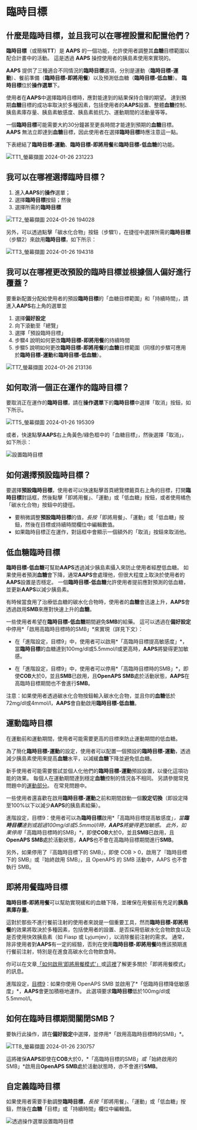 # 臨時目標

## 什麼是臨時目標，並且我可以在哪裡設置和配置他們？

**臨時目標**（或簡稱**TT**）是 **AAPS** 的一個功能，允許使用者調整其**血糖**目標範圍以配合計畫中的活動。 這是透過 **AAPS** 操控使用者的胰島素使用來實現的。

**AAPS** 提供了三種適合不同情況的**臨時目標**選項，分別是運動（**臨時目標-運動**）、餐前準備（**臨時目標-即將用餐**）以及預測低血糖（**臨時目標-低血糖**）。 **臨時目標**位於**操作選單**下。

使用者在**AAPS**中選擇臨時目標時，應對能達到的結果保持合理的期望。 達到預期**血糖**目標的成功率取決於多種因素，包括使用者的**AAPS**設置、整體**血糖**控制、胰島素庫存量、胰島素敏感度、胰島素抵抗力、運動期間的活動量等等。

一個**臨時目標**可能需要大約30分鐘甚至更長時間才能達到預期的**血糖**目標。 **AAPS** 無法立即達到**血糖**目標，因此使用者在選擇**臨時目標**時應注意這一點。

下表總結了**臨時目標-運動**、**臨時目標-即將用餐**和**臨時目標-低血糖**的功能。

![TT1_螢幕擷圖 2024-01-26 231223](https://github.com/openaps/AndroidAPSdocs/assets/137224335/73eeadf1-c17e-4955-afd8-f49c281331e3)

## 我可以在哪裡選擇臨時目標？

1. 進入**AAPS**的**操作**選單；
2. 選擇**臨時目標**按鈕；然後
3. 選擇所需的**臨時目標**

![TT2_螢幕擷圖 2024-01-26 194028](https://github.com/openaps/AndroidAPSdocs/assets/137224335/9b53d358-dc97-4dc5-9ffc-3d24bceea203)

另外，可以透過點擊「碳水化合物」按鈕（步驟1），在捷徑中選擇所需的**臨時目標**（步驟2）來啟用**臨時目標**，如下所示：

![TT3_螢幕擷圖 2024-01-26 194318](https://github.com/openaps/AndroidAPSdocs/assets/137224335/a0627667-fb73-4791-8a1a-328eaaf1af2a)

## 我可以在哪裡更改預設的**臨時目標**並根據個人偏好進行覆蓋？

要重新配置分配給使用者的預設**臨時目標**的「血糖目標範圍」和「持續時間」，請進入**AAPS**右上角的選單並

1. 選擇**偏好設定** 
2. 向下滾動至「總覽」 
3. 選擇「預設臨時目標」
4. 步驟4 說明如何更改**臨時目標-即將用餐**的持續時間
5. 步驟5 說明如何更改**臨時目標-即將用餐**的**血糖**目標範圍（同樣的步驟可應用於**臨時目標-運動**和**臨時目標-低血糖**）。

![TT7_螢幕擷圖 2024-01-26 213136](https://github.com/openaps/AndroidAPSdocs/assets/137224335/82cc08af-82bf-49e2-9a66-178fc9f6aa56)

## 如何取消一個正在運作的**臨時目標**？

要取消正在運作的**臨時目標**，請在**操作選單**下的**臨時目標**中選擇「取消」按鈕，如下所示。

![TT5_螢幕擷圖 2024-01-26 195309](https://github.com/openaps/AndroidAPSdocs/assets/137224335/a9299ec6-34ef-43da-a36c-4c06340878dc)

或者，快速點擊**AAPS**右上角黃色/綠色框中的「血糖目標」，然後選擇「取消」，如下所示：

![設置臨時目標](../images/TempTarget_Set2.png)

## 如何選擇**預設臨時目標**？

要選擇**預設臨時目標**，使用者可以快速點擊首頁總覽標籤頁右上角的目標，打開**臨時目標**對話框，然後點擊「即將用餐」、「運動」或「低血糖」按鈕，或者使用橘色「碳水化合物」按鈕中的捷徑。

- 要稍微調整**預設臨時目標**的值，*長按*「即將用餐」、「運動」或「低血糖」按鈕，然後在目標或持續時間欄位中編輯數值。
- 如果臨時目標正在運作，對話框中會顯示一個額外的「取消」按鈕來取消他。

## 低血糖臨時目標

**臨時目標-低血糖**可幫助**AAPS**透過減少胰島素攝入來防止使用者經歷低血糖。 如果使用者預測**血糖**會下降，通常**AAPS**會處理他，但很大程度上取決於使用者的**AAPS**設置是否穩定。 一個**臨時目標-低血糖**允許使用者提前應對預測的低血糖，並更新**AAPS**以減少胰島素。

有時候當食用了治療低血糖的碳水化合物時，使用者的**血糖**會迅速上升，**AAPS**會透過啟用**SMB**來應對快速上升的**血糖**。

一些使用者希望在**臨時目標-低血糖**期間避免**SMB**的給藥。 這可以透過在**偏好設定**中停用*「啟用高臨時目標時的SMB」*來實現（詳見下文）：

- 在「進階設定，目標9」中，使用者可以啟用*「高臨時目標提高敏感度」*，當**臨時目標**的血糖達到100mg/dl或5.5mmol/l或更高時，**AAPS**將變得更加敏感。

- 在「進階設定，目標9」中，使用者可以停用*「高臨時目標時的SMB」*，即使**COB**大於0，並且**SMB**已啟用，且**OpenAPS SMB**處於活動狀態，**AAPS**在高臨時目標期間也不會進行**SMB**。

注意：如果使用者透過碳水化合物按鈕輸入碳水化合物，並且你的**血糖**低於72mg/dl或4mmol/l，**AAPS**會自動啟用**臨時目標-低血糖**。

## 運動臨時目標

在運動前和運動期間，使用者可能需要更高的目標來防止運動期間的低血糖。

為了簡化**臨時目標-運動**的設定，使用者可以配置一個預設的**臨時目標-運動**，透過減少胰島素使用來提高**血糖**水平，以減緩**血糖**下降並避免低血糖。

新手使用者可能需要嘗試並個人化他們的**臨時目標-運動**預設設置，以優化這項功能的效果。 每個人在運動期間達到穩定**血糖**控制的情況各不相同。 另請參閱常見問題中的[運動部分](FAQ-sports)。 在常見問題中。

一些使用者還喜歡在啟用**臨時目標-運動**之前和期間啟動一個**設定切換**（即設定降至100%以下以減少**AAPS**的胰島素給藥）。

進階設定，目標9：使用者可以為**臨時目標**啟用*「高臨時目標提高敏感度」*，當**臨時目標**達到或超過100mg/dl或5.5mmol/l時，**AAPS**將變得更加敏感。 此外，如果停用*「高臨時目標時的SMB」*，即使**COB**大於0，並且**SMB**已啟用，且**OpenAPS SMB**處於活動狀態，**AAPS**也不會在高臨時目標期間進行**SMB**。

另外，如果停用了『高臨時目標下的 SMB』，即使 COB > 0，啟用了『臨時目標下的 SMB』或『始終啟用 SMB』，且 OpenAPS 的 SMB 活動中，AAPS 也不會執行 SMB。

## 即將用餐臨時目標

**臨時目標-即將用餐**可以幫助實現緩和的血糖下降，並確保在用餐前有充足的**胰島素庫存量**。

這對於那些不進行餐前注射的使用者來說是一個重要工具，然而**臨時目標-即將用餐**的效果將取決於多種因素，包括使用者的設置、是否採用低碳水化合物飲食以及是否使用快效胰島素（如 Fiasp 或 Lyjumjev），以消除餐前注射的需求。 通常，除非使用者對**AAPS**有一定的經驗，否則在使用**臨時目標-即將用餐**時應該預期進行餐前注射，特別是在進食高碳水化合物飲食時。

你可以在文章[「如何啟用‘即將用餐模式’」](https://diyps.org/2015/03/26/how-to-do-eating-soon-mode-diyps-lessons-learned/)或[這裡](https://diyps.org/tag/eating-soon-mode/)了解更多關於「即將用餐模式」的訊息。

進階設定，[目標9](Objectives-objective-9-enabling-additional-oref1-features-for-daytime-use-such-as-super-micro-bolus-smb)：如果你使用 OpenAPS SMB 並啟用了*「低臨時目標降低敏感度」*，**AAPS**會更加積極地運作。 此選項要求**臨時目標**低於100mg/dl或5.5mmol/l。

## 如何在臨時目標期間關閉**SMB**？

要執行此操作，請在**偏好設定**中選擇，並停用*「啟用高臨時目標時的SMB」*。

![TT8_螢幕擷圖 2024-01-26 230757](https://github.com/openaps/AndroidAPSdocs/assets/137224335/4471540e-fe2a-4ade-8f99-18ca0372da52)

這將確保**AAPS**即使在**COB**大於0，*「高臨時目標的SMB」*或*「始終啟用的SMB」*啟用且**OpenAPS SMB**處於活動狀態時，亦不會進行**SMB**。

## 自定義臨時目標

如果使用者需要手動調整**臨時目標**，*長按*「即將用餐」、「運動」或「低血糖」按鈕，然後在**血糖**「目標」或「持續時間」欄位中編輯值。

![透過操作選單設置臨時目標](../images/TempTarget_ActionTab.png)